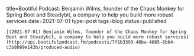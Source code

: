 
title=Bootiful Podcast: Benjamin Wilms, founder of the Chaos Monkey for Spring Boot and Steadybit, a company to help you build more robust services
date=2021-07-01
type=post
tags=blog
status=published
~~~~~~
[(2021-07-01) Benjamin Wilms, founder of the Chaos Monkey for Spring Boot and Steadybit, a company to help you build more robust services](http://api.bootifulpodcast.fm/podcasts/7f1b3393-46ba-4865-8bb4-c3b8089e143b/produced-audio) 
            